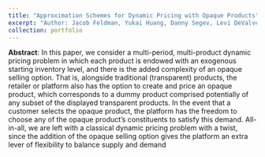 ```yaml
---
title: "Approximation Schemes for Dynamic Pricing with Opaque Products"
excerpt: "Author: Jacob Feldman, Yukai Huang, Danny Segev, Levi DeValve. Work in Progress"
collection: portfolio
---
```

**Abstract**: In this paper, we consider a multi-period, multi-product dynamic pricing problem in which each product is endowed with an exogenous starting inventory level, and there is the added complexity of an opaque selling option. That is, alongside traditional (transparent) products, the retailer or platform also has the option to create and price an opaque product, which corresponds to a dummy product comprised potentially of any subset of the displayed transparent products. In the event that a customer selects the opaque product, the platform has the freedom to choose any of the opaque product’s constituents to satisfy this demand. All-in-all, we are left with a classical dynamic pricing problem with a twist, since the addition of the opaque selling option gives the platform an extra lever of flexibility to balance supply and demand
